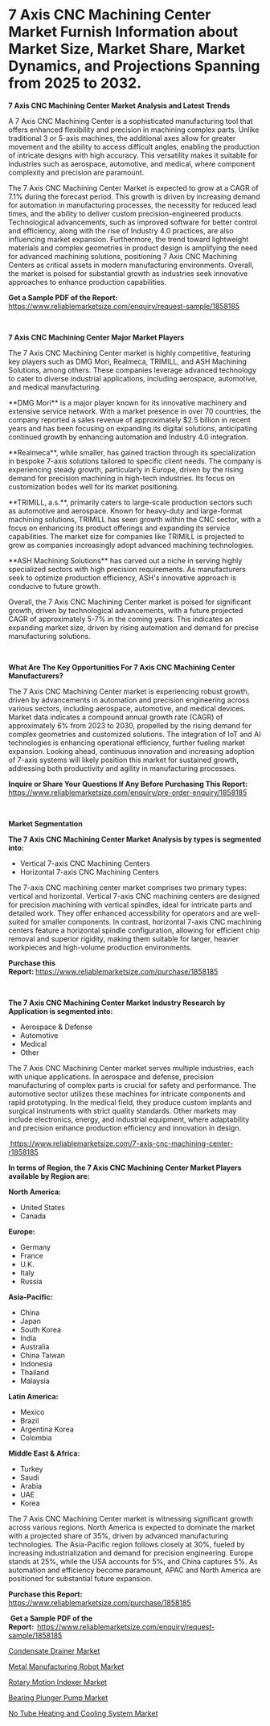<p><h1>7 Axis CNC Machining Center Market Furnish Information about Market Size, Market Share, Market Dynamics, and Projections Spanning from 2025 to 2032.</h1></p><p><strong>7 Axis CNC Machining Center Market Analysis and Latest Trends</strong></p>
<p><p>A 7 Axis CNC Machining Center is a sophisticated manufacturing tool that offers enhanced flexibility and precision in machining complex parts. Unlike traditional 3 or 5-axis machines, the additional axes allow for greater movement and the ability to access difficult angles, enabling the production of intricate designs with high accuracy. This versatility makes it suitable for industries such as aerospace, automotive, and medical, where component complexity and precision are paramount.</p><p>The 7 Axis CNC Machining Center Market is expected to grow at a CAGR of 7.1% during the forecast period. This growth is driven by increasing demand for automation in manufacturing processes, the necessity for reduced lead times, and the ability to deliver custom precision-engineered products. Technological advancements, such as improved software for better control and efficiency, along with the rise of Industry 4.0 practices, are also influencing market expansion. Furthermore, the trend toward lightweight materials and complex geometries in product design is amplifying the need for advanced machining solutions, positioning 7 Axis CNC Machining Centers as critical assets in modern manufacturing environments. Overall, the market is poised for substantial growth as industries seek innovative approaches to enhance production capabilities.</p></p>
<p><strong>Get a Sample PDF of the Report:&nbsp;</strong> <a href="https://www.reliablemarketsize.com/enquiry/request-sample/1858185?utm_campaign=1131&utm_medium=2&utm_source=Github&utm_content=ia&utm_term=12042025&utm_id=7-axis-cnc-machining-center">https://www.reliablemarketsize.com/enquiry/request-sample/1858185</a></p>
<p>&nbsp;</p>
<p><strong>7 Axis CNC Machining Center Major Market Players</strong></p>
<p><p>The 7 Axis CNC Machining Center market is highly competitive, featuring key players such as DMG Mori, Realmeca, TRIMILL, and ASH Machining Solutions, among others. These companies leverage advanced technology to cater to diverse industrial applications, including aerospace, automotive, and medical manufacturing. </p><p>**DMG Mori** is a major player known for its innovative machinery and extensive service network. With a market presence in over 70 countries, the company reported a sales revenue of approximately $2.5 billion in recent years and has been focusing on expanding its digital solutions, anticipating continued growth by enhancing automation and Industry 4.0 integration.</p><p>**Realmeca**, while smaller, has gained traction through its specialization in bespoke 7-axis solutions tailored to specific client needs. The company is experiencing steady growth, particularly in Europe, driven by the rising demand for precision machining in high-tech industries. Its focus on customization bodes well for its market positioning.</p><p>**TRIMILL, a.s.**, primarily caters to large-scale production sectors such as automotive and aerospace. Known for heavy-duty and large-format machining solutions, TRIMILL has seen growth within the CNC sector, with a focus on enhancing its product offerings and expanding its service capabilities. The market size for companies like TRIMILL is projected to grow as companies increasingly adopt advanced machining technologies.</p><p>**ASH Machining Solutions** has carved out a niche in serving highly specialized sectors with high precision requirements. As manufacturers seek to optimize production efficiency, ASH's innovative approach is conducive to future growth.</p><p>Overall, the 7 Axis CNC Machining Center market is poised for significant growth, driven by technological advancements, with a future projected CAGR of approximately 5-7% in the coming years. This indicates an expanding market size, driven by rising automation and demand for precise manufacturing solutions.</p></p>
<p>&nbsp;</p>
<p><strong>What Are The Key Opportunities For 7 Axis CNC Machining Center Manufacturers?</strong></p>
<p><p>The 7 Axis CNC Machining Center market is experiencing robust growth, driven by advancements in automation and precision engineering across various sectors, including aerospace, automotive, and medical devices. Market data indicates a compound annual growth rate (CAGR) of approximately 6% from 2023 to 2030, propelled by the rising demand for complex geometries and customized solutions. The integration of IoT and AI technologies is enhancing operational efficiency, further fueling market expansion. Looking ahead, continuous innovation and increasing adoption of 7-axis systems will likely position this market for sustained growth, addressing both productivity and agility in manufacturing processes.</p></p>
<p><strong>Inquire or Share Your Questions If Any Before Purchasing This Report:</strong> <a href="https://www.reliablemarketsize.com/enquiry/pre-order-enquiry/1858185?utm_campaign=1131&utm_medium=2&utm_source=Github&utm_content=ia&utm_term=12042025&utm_id=7-axis-cnc-machining-center">https://www.reliablemarketsize.com/enquiry/pre-order-enquiry/1858185</a></p>
<p>&nbsp;</p>
<p><strong>Market Segmentation</strong></p>
<p><strong>The 7 Axis CNC Machining Center Market Analysis by types is segmented into:</strong></p>
<p><ul><li>Vertical 7-axis CNC Machining Centers</li><li>Horizontal 7-axis CNC Machining Centers</li></ul></p>
<p><p>The 7-axis CNC machining center market comprises two primary types: vertical and horizontal. Vertical 7-axis CNC machining centers are designed for precision machining with vertical spindles, ideal for intricate parts and detailed work. They offer enhanced accessibility for operators and are well-suited for smaller components. In contrast, horizontal 7-axis CNC machining centers feature a horizontal spindle configuration, allowing for efficient chip removal and superior rigidity, making them suitable for larger, heavier workpieces and high-volume production environments.</p></p>
<p><strong>Purchase this Report:&nbsp;</strong><a href="https://www.reliablemarketsize.com/purchase/1858185?utm_campaign=1131&utm_medium=2&utm_source=Github&utm_content=ia&utm_term=12042025&utm_id=7-axis-cnc-machining-center">https://www.reliablemarketsize.com/purchase/1858185</a></p>
<p>&nbsp;</p>
<p><strong>The 7 Axis CNC Machining Center Market Industry Research by Application is segmented into:</strong></p>
<p><ul><li>Aerospace & Defense</li><li>Automotive</li><li>Medical</li><li>Other</li></ul></p>
<p><p>The 7 Axis CNC Machining Center market serves multiple industries, each with unique applications. In aerospace and defense, precision manufacturing of complex parts is crucial for safety and performance. The automotive sector utilizes these machines for intricate components and rapid prototyping. In the medical field, they produce custom implants and surgical instruments with strict quality standards. Other markets may include electronics, energy, and industrial equipment, where adaptability and precision enhance production efficiency and innovation in design.</p></p>
<p><a href="https://www.reliablemarketsize.com/7-axis-cnc-machining-center-r1858185?utm_campaign=1131&utm_medium=2&utm_source=Github&utm_content=ia&utm_term=12042025&utm_id=7-axis-cnc-machining-center">&nbsp;https://www.reliablemarketsize.com/7-axis-cnc-machining-center-r1858185</a></p>
<p><strong>In terms of Region, the 7 Axis CNC Machining Center Market Players available by Region are:</strong></p>
<p>
    <p> <strong> North America: </strong>
        <ul>
            <li>United States</li>
            <li>Canada</li>
        </ul>
        </p> 
    <p> <strong> Europe: </strong>
        <ul>
            <li>Germany</li>
            <li>France</li>
            <li>U.K.</li>
            <li>Italy</li>
            <li>Russia</li>
        </ul>
        </p> 
    <p> <strong> Asia-Pacific: </strong>
        <ul>
            <li>China</li>
            <li>Japan</li>
            <li>South Korea</li>
            <li>India</li>
            <li>Australia</li>
            <li>China Taiwan</li>
            <li>Indonesia</li>
            <li>Thailand</li>
            <li>Malaysia</li>
        </ul>
        </p> 
    <p> <strong> Latin America: </strong>
        <ul>
            <li>Mexico</li>
            <li>Brazil</li>
            <li>Argentina Korea</li>
            <li>Colombia</li>
        </ul>
        </p> 
    <p> <strong> Middle East & Africa: </strong>
        <ul>
            <li>Turkey</li>
            <li>Saudi</li>
            <li>Arabia</li>
            <li>UAE</li>
            <li>Korea</li>
        </ul>
    </p>
    </p>
<p><p>The 7 Axis CNC Machining Center market is witnessing significant growth across various regions. North America is expected to dominate the market with a projected share of 35%, driven by advanced manufacturing technologies. The Asia-Pacific region follows closely at 30%, fueled by increasing industrialization and demand for precision engineering. Europe stands at 25%, while the USA accounts for 5%, and China captures 5%. As automation and efficiency become paramount, APAC and North America are positioned for substantial future expansion.</p></p>
<p><strong>Purchase this Report: </strong><a href="https://www.reliablemarketsize.com/purchase/1858185?utm_campaign=1131&utm_medium=2&utm_source=Github&utm_content=ia&utm_term=12042025&utm_id=7-axis-cnc-machining-center">https://www.reliablemarketsize.com/purchase/1858185</a></p>
<p>&nbsp;<strong>Get a Sample PDF of the Report:&nbsp;&nbsp;</strong><a href="https://www.reliablemarketsize.com/enquiry/request-sample/1858185?utm_campaign=1131&utm_medium=2&utm_source=Github&utm_content=ia&utm_term=12042025&utm_id=7-axis-cnc-machining-center">https://www.reliablemarketsize.com/enquiry/request-sample/1858185</a></p>
<p><strong></strong></p>
<p><p><a href="https://github.com/colloerrinbp/Market-Research-Report-List-1/blob/main/condensate-drainer-market.md?utm_campaign=1131&utm_medium=2&utm_source=Github&utm_content=ia&utm_term=12042025&utm_id=7-axis-cnc-machining-center">Condensate Drainer Market</a></p><p><a href="https://github.com/etapaqanee/Market-Research-Report-List-1/blob/main/metal-manufacturing-robot-market.md?utm_campaign=1131&utm_medium=2&utm_source=Github&utm_content=ia&utm_term=12042025&utm_id=7-axis-cnc-machining-center">Metal Manufacturing Robot Market</a></p><p><a href="https://github.com/bhatttutty2p/Market-Research-Report-List-1/blob/main/rotary-motion-indexer-market.md?utm_campaign=1131&utm_medium=2&utm_source=Github&utm_content=ia&utm_term=12042025&utm_id=7-axis-cnc-machining-center">Rotary Motion Indexer Market</a></p><p><a href="https://github.com/sphaabrose/Market-Research-Report-List-1/blob/main/bearing-plunger-pump-market.md?utm_campaign=1131&utm_medium=2&utm_source=Github&utm_content=ia&utm_term=12042025&utm_id=7-axis-cnc-machining-center">Bearing Plunger Pump Market</a></p><p><a href="https://github.com/leptouwrites/Market-Research-Report-List-1/blob/main/no-tube-heating-and-cooling-system-market.md?utm_campaign=1131&utm_medium=2&utm_source=Github&utm_content=ia&utm_term=12042025&utm_id=7-axis-cnc-machining-center">No Tube Heating and Cooling System Market</a></p></p>